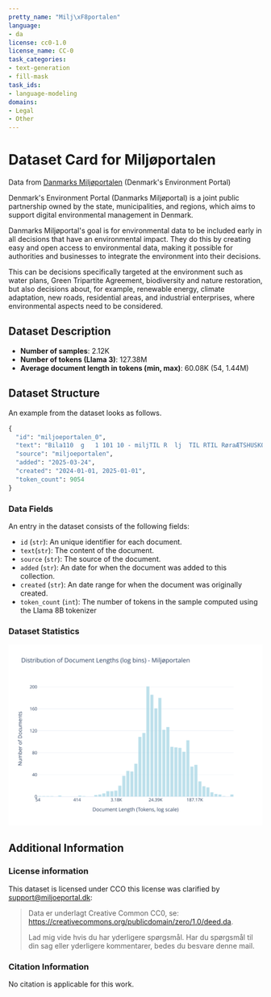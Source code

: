 ```yaml
---
pretty_name: "Milj\xF8portalen"
language:
- da
license: cc0-1.0
license_name: CC-0
task_categories:
- text-generation
- fill-mask
task_ids:
- language-modeling
domains:
- Legal
- Other
---
```


# Dataset Card for Miljøportalen

<!-- START-SHORT DESCRIPTION -->
Data from [Danmarks Miljøportalen](https://www.miljoeportal.dk/om-danmarks-miljoeportal/) (Denmark's Environment Portal)
<!-- END-SHORT DESCRIPTION -->

Denmark's Environment Portal (Danmarks Miljøportal) is a joint public partnership owned by the state, municipalities, and regions, which aims to support digital environmental management in Denmark.

Danmarks Miljøportal's goal is for environmental data to be included early in all decisions that have an environmental impact. They do this by creating easy and open access to environmental data, making it possible for authorities and businesses to integrate the environment into their decisions.

This can be decisions specifically targeted at the environment such as water plans, Green Tripartite Agreement, biodiversity and nature restoration, but also decisions about, for example, renewable energy, climate adaptation, new roads, residential areas, and industrial enterprises, where environmental aspects need to be considered.


## Dataset Description

<!-- START-DESC-STATS -->
- **Number of samples**: 2.12K
- **Number of tokens (Llama 3)**: 127.38M
- **Average document length in tokens (min, max)**: 60.08K (54, 1.44M)
<!-- END-DESC-STATS -->


## Dataset Structure
An example from the dataset looks as follows.


<!-- START-SAMPLE -->
```py
{
  "id": "miljoeportalen_0",
  "text": "Bila110  g   1 101 10 - miljTIL R  lj  TIL RTIL RøraÆTSHUSKO  pp  ÆTSHUS KOÆTSHUS Kort\n\nLOKALPLAN NR[...]",
  "source": "miljoeportalen",
  "added": "2025-03-24",
  "created": "2024-01-01, 2025-01-01",
  "token_count": 9054
}
```

### Data Fields

An entry in the dataset consists of the following fields:

- `id` (`str`): An unique identifier for each document.
- `text`(`str`): The content of the document.
- `source` (`str`): The source of the document.
- `added` (`str`): An date for when the document was added to this collection.
- `created` (`str`): An date range for when the document was originally created.
- `token_count` (`int`): The number of tokens in the sample computed using the Llama 8B tokenizer
<!-- END-SAMPLE -->


### Dataset Statistics

<!-- START-DATASET PLOTS -->
<p align="center">
<img src="./images/dist_document_length.svg" width="600" style="margin-right: 10px;" />
</p>
<!-- END-DATASET PLOTS -->



## Additional Information


<!-- ### Data includes

TODO: KRISTIAN I assume this is just the website or is it also reports? 
-->

### License information
This dataset is licensed under CCO this license was clarified by support@miljoeportal.dk: 
 
> Data er underlagt Creative Common CC0, se:
> https://creativecommons.org/publicdomain/zero/1.0/deed.da.
> 
> Lad mig vide hvis du har yderligere spørgsmål.
> Har du spørgsmål til din sag eller yderligere kommentarer, bedes du besvare denne mail.



### Citation Information

No citation is applicable for this work.
